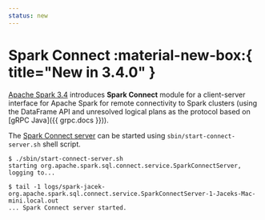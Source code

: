```yaml
---
status: new
---
```


# Spark Connect :material-new-box:{ title="New in 3.4.0" }

[Apache Spark 3.4](https://issues.apache.org/jira/browse/SPARK-39375) introduces **Spark Connect** module for a client-server interface for Apache Spark for remote connectivity to Spark clusters (using the DataFrame API and unresolved logical plans as the protocol based on [gRPC Java]({{ grpc.docs }})).

The [Spark Connect server](SparkConnectServer.md) can be started using `sbin/start-connect-server.sh` shell script.

```console
$ ./sbin/start-connect-server.sh
starting org.apache.spark.sql.connect.service.SparkConnectServer, logging to...

$ tail -1 logs/spark-jacek-org.apache.spark.sql.connect.service.SparkConnectServer-1-Jaceks-Mac-mini.local.out
... Spark Connect server started.
```
